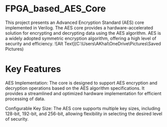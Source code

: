 # FPGA_based_AES_Core
This project presents an Advanced Encryption Standard (AES) core implemented in Verilog. The AES core provides a hardware-accelerated solution for encrypting and decrypting data using the AES algorithm. AES is a widely adopted symmetric encryption algorithm, offering a high level of security and efficiency.
![Alt Text](C:\Users\AKhal\OneDrive\Pictures\Saved Pictures)
# Key Features
AES Implementation: The core is designed to support AES encryption and decryption operations based on the AES algorithm specifications. It provides a streamlined and optimized hardware implementation for efficient processing of data.

Configurable Key Size: The AES core supports multiple key sizes, including 128-bit, 192-bit, and 256-bit, allowing flexibility in selecting the desired level of security.


